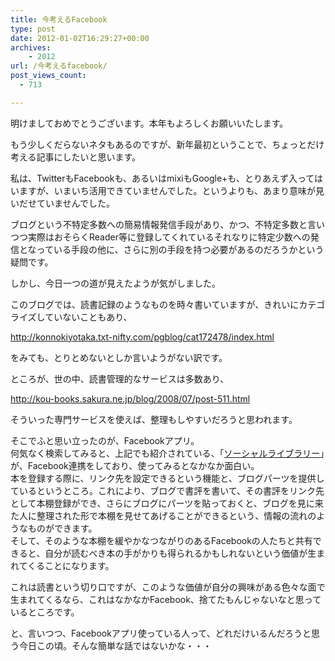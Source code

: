 ```yaml
---
title: 今考えるFacebook
type: post
date: 2012-01-02T16:29:27+00:00
archives:
    - 2012
url: /今考えるfacebook/
post_views_count:
  - 713

---
```

明けましておめでとうございます。本年もよろしくお願いいたします。

もう少しくだらないネタもあるのですが、新年最初ということで、ちょっとだけ考える記事にしたいと思います。

私は、TwitterもFacebookも、あるいはmixiもGoogle+も、とりあえず入ってはいますが、いまいち活用できていませんでした。というよりも、あまり意味が見いだせていませんでした。

ブログという不特定多数への簡易情報発信手段があり、かつ、不特定多数と言いつつ実際はおそらくReader等に登録してくれているそれなりに特定少数への発信となっている手段の他に、さらに別の手段を持つ必要があるのだろうかという疑問です。

しかし、今日一つの道が見えたようが気がしました。

このブログでは、読書記録のようなものを時々書いていますが、きれいにカテゴライズしていないこともあり、

<a href="http://konnokiyotaka.txt-nifty.com/pgblog/cat172478/index.html" target="_blank">http://konnokiyotaka.txt-nifty.com/pgblog/cat172478/index.html</a>

をみても、とりとめないとしか言いようがない訳です。

ところが、世の中、読書管理的なサービスは多数あり、

<a href="http://kou-books.sakura.ne.jp/blog/2008/07/post-511.html" target="_blank">http://kou-books.sakura.ne.jp/blog/2008/07/post-511.html</a>

そういった専門サービスを使えば、整理もしやすいだろうと思われます。

そこでふと思い立ったのが、Facebookアプリ。  
何気なく検索してみると、上記でも紹介されている、「<a href="http://www.facebook.com/apps/application.php?id=292137466732" target="_blank">ソーシャルライブラリー</a>」が、Facebook連携をしており、使ってみるとなかなか面白い。  
本を登録する際に、リンク先を設定できるという機能と、ブログパーツを提供しているというところ。これにより、ブログで書評を書いて、その書評をリンク先として本棚登録ができ、さらにブログにパーツを貼っておくと、ブログを見に来た人に整理された形で本棚を見せてあげることができるという、情報の流れのようなものができます。  
そして、そのような本棚を緩やかなつながりのあるFacebookの人たちと共有できると、自分が読むべき本の手がかりも得られるかもしれないという価値が生まれてくることになります。

これは読書という切り口ですが、このような価値が自分の興味がある色々な面で生まれてくるなら、これはなかなかFacebook、捨てたもんじゃないなと思っているところです。

と、言いつつ、Facebookアプリ使っている人って、どれだけいるんだろうと思う今日この頃。そんな簡単な話ではないかな・・・